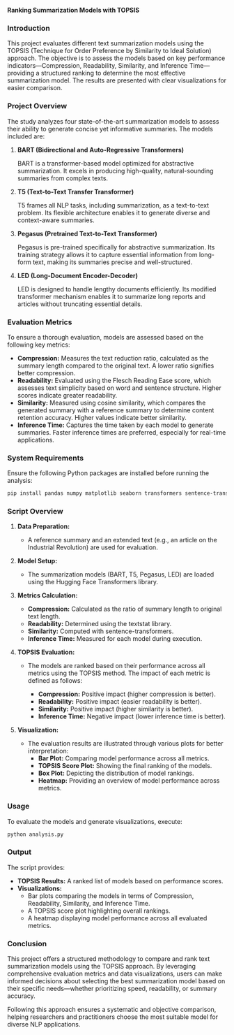 

**Ranking Summarization Models with TOPSIS**  

### Introduction  

This project evaluates different text summarization models using the TOPSIS (Technique for Order Preference by Similarity to Ideal Solution) approach. The objective is to assess the models based on key performance indicators—Compression, Readability, Similarity, and Inference Time—providing a structured ranking to determine the most effective summarization model. The results are presented with clear visualizations for easier comparison.  

### Project Overview  

The study analyzes four state-of-the-art summarization models to assess their ability to generate concise yet informative summaries. The models included are:  

1. **BART (Bidirectional and Auto-Regressive Transformers)**  

   BART is a transformer-based model optimized for abstractive summarization. It excels in producing high-quality, natural-sounding summaries from complex texts.  

2. **T5 (Text-to-Text Transfer Transformer)**  

   T5 frames all NLP tasks, including summarization, as a text-to-text problem. Its flexible architecture enables it to generate diverse and context-aware summaries.  

3. **Pegasus (Pretrained Text-to-Text Transformer)**  

   Pegasus is pre-trained specifically for abstractive summarization. Its training strategy allows it to capture essential information from long-form text, making its summaries precise and well-structured.  

4. **LED (Long-Document Encoder-Decoder)**  

   LED is designed to handle lengthy documents efficiently. Its modified transformer mechanism enables it to summarize long reports and articles without truncating essential details.  

### Evaluation Metrics  

To ensure a thorough evaluation, models are assessed based on the following key metrics:  

- **Compression:** Measures the text reduction ratio, calculated as the summary length compared to the original text. A lower ratio signifies better compression.  
- **Readability:** Evaluated using the Flesch Reading Ease score, which assesses text simplicity based on word and sentence structure. Higher scores indicate greater readability.  
- **Similarity:** Measured using cosine similarity, which compares the generated summary with a reference summary to determine content retention accuracy. Higher values indicate better similarity.  
- **Inference Time:** Captures the time taken by each model to generate summaries. Faster inference times are preferred, especially for real-time applications.  

### System Requirements  

Ensure the following Python packages are installed before running the analysis:  

```bash
pip install pandas numpy matplotlib seaborn transformers sentence-transformers textstat scikit-learn
```  

### Script Overview  

1. **Data Preparation:**  
   - A reference summary and an extended text (e.g., an article on the Industrial Revolution) are used for evaluation.  

2. **Model Setup:**  
   - The summarization models (BART, T5, Pegasus, LED) are loaded using the Hugging Face Transformers library.  

3. **Metrics Calculation:**  
   - **Compression:** Calculated as the ratio of summary length to original text length.  
   - **Readability:** Determined using the textstat library.  
   - **Similarity:** Computed with sentence-transformers.  
   - **Inference Time:** Measured for each model during execution.  

4. **TOPSIS Evaluation:**  
   - The models are ranked based on their performance across all metrics using the TOPSIS method. The impact of each metric is defined as follows:  

     - **Compression:** Positive impact (higher compression is better).  
     - **Readability:** Positive impact (easier readability is better).  
     - **Similarity:** Positive impact (higher similarity is better).  
     - **Inference Time:** Negative impact (lower inference time is better).  

5. **Visualization:**  
   - The evaluation results are illustrated through various plots for better interpretation:  
     - **Bar Plot:** Comparing model performance across all metrics.  
     - **TOPSIS Score Plot:** Showing the final ranking of the models.  
     - **Box Plot:** Depicting the distribution of model rankings.  
     - **Heatmap:** Providing an overview of model performance across metrics.  

### Usage  

To evaluate the models and generate visualizations, execute:  

```bash
python analysis.py
```  

### Output  

The script provides:  

- **TOPSIS Results:** A ranked list of models based on performance scores.  
- **Visualizations:**  
  - Bar plots comparing the models in terms of Compression, Readability, Similarity, and Inference Time.  
  - A TOPSIS score plot highlighting overall rankings.  
  - A heatmap displaying model performance across all evaluated metrics.  

### Conclusion  

This project offers a structured methodology to compare and rank text summarization models using the TOPSIS approach. By leveraging comprehensive evaluation metrics and data visualizations, users can make informed decisions about selecting the best summarization model based on their specific needs—whether prioritizing speed, readability, or summary accuracy.  

Following this approach ensures a systematic and objective comparison, helping researchers and practitioners choose the most suitable model for diverse NLP applications.  

